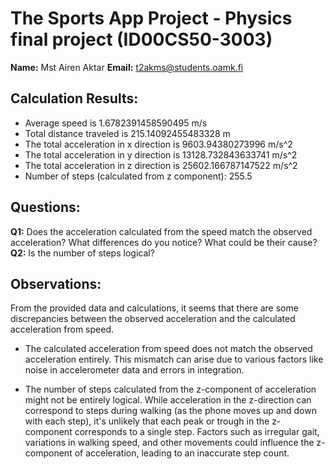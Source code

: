 # The Sports App Project - Physics final project (ID00CS50-3003)

**Name:** Mst Airen Aktar 
**Email:** t2akms@students.oamk.fi

## Calculation Results:
- Average speed is  1.6782391458590495 m/s
- Total distance traveled is  215.14092455483328 m
- The total acceleration in x direction is  9603.94380273996 m/s^2
- The total acceleration in y direction is  13128.732843633741 m/s^2
- The total acceleration in z direction is  25602.166787147522 m/s^2
- Number of steps (calculated from z component): 255.5


## Questions:
**Q1:** Does the acceleration calculated from the speed match the observed acceleration? What differences do you notice? What could be their cause?  
**Q2:** Is the number of steps logical?

## Observations:
From the provided data and calculations, it seems that there are some discrepancies between the observed acceleration and the calculated acceleration from speed.

- The calculated acceleration from speed does not match the observed acceleration entirely. This mismatch can arise due to various factors like noise in accelerometer data and errors in integration.

- The number of steps calculated from the z-component of acceleration might not be entirely logical. While acceleration in the z-direction can correspond to steps during walking (as the phone moves up and down with each step), it's unlikely that each peak or trough in the z-component corresponds to a single step. Factors such as irregular gait, variations in walking speed, and other movements could influence the z-component of acceleration, leading to an inaccurate step count.
